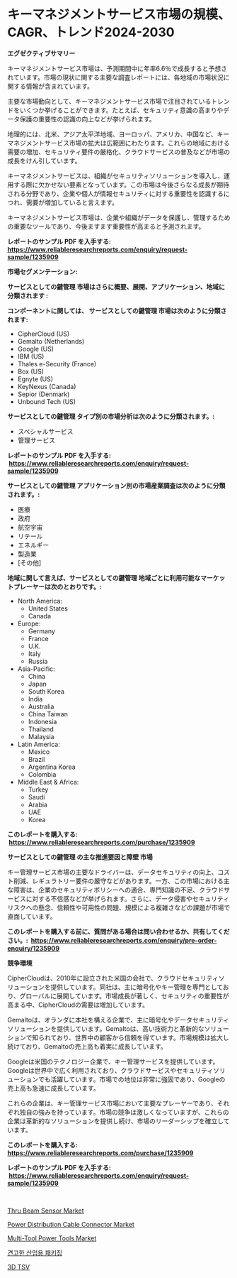 <p><h1>キーマネジメントサービス市場の規模、CAGR、トレンド2024-2030</h1></p><p><strong>エグゼクティブサマリー</strong></p>
<p><p>キーマネジメントサービス市場は、予測期間中に年率6.6％で成長すると予想されています。市場の現状に関する主要な調査レポートには、各地域の市場状況に関する情報が含まれています。</p><p>主要な市場動向として、キーマネジメントサービス市場で注目されているトレンドをいくつか挙げることができます。たとえば、セキュリティ意識の高まりやデータ保護の重要性の認識の向上などが挙げられます。</p><p>地理的には、北米、アジア太平洋地域、ヨーロッパ、アメリカ、中国など、キーマネジメントサービス市場の拡大は広範囲にわたります。これらの地域における需要の増加、セキュリティ要件の厳格化、クラウドサービスの普及などが市場の成長をけん引しています。</p><p>キーマネジメントサービスは、組織がセキュリティソリューションを導入し、運用する際に欠かせない要素となっています。この市場は今後さらなる成長が期待される分野であり、企業や個人が情報セキュリティに対する重要性を認識するにつれ、需要が増加していると言えます。</p><p>キーマネジメントサービス市場は、企業や組織がデータを保護し、管理するための重要なツールであり、今後ますます重要性が高まると予測されます。</p></p>
<p><strong>レポートのサンプル PDF を入手する: <a href="https://www.reliableresearchreports.com/enquiry/request-sample/1235909">https://www.reliableresearchreports.com/enquiry/request-sample/1235909</a></strong></p>
<p><strong>市場セグメンテーション:</strong></p>
<p><strong> サービスとしての鍵管理 市場はさらに概要、展開、アプリケーション、地域に分類されます :</strong></p>
<p><strong>コンポーネントに関しては、 サービスとしての鍵管理 市場は次のように分類されます: &nbsp;</strong></p>
<p><ul><li>CipherCloud (US)</li><li>Gemalto (Netherlands)</li><li>Google (US)</li><li>IBM (US)</li><li>Thales e-Security (France)</li><li>Box (US)</li><li>Egnyte (US)</li><li>KeyNexus (Canada)</li><li>Sepior (Denmark)</li><li>Unbound Tech (US)</li></ul></p>
<p><strong> サービスとしての鍵管理 タイプ別の市場分析は次のように分類されます。:</strong></p>
<p><ul><li>スペシャルサービス</li><li>管理サービス</li></ul></p>
<p><strong>レポートのサンプル PDF を入手する: &nbsp;<a href="https://www.reliableresearchreports.com/enquiry/request-sample/1235909">https://www.reliableresearchreports.com/enquiry/request-sample/1235909</a></strong></p>
<p><strong> サービスとしての鍵管理 アプリケーション別の市場産業調査は次のように分類されます。:</strong></p>
<p><ul><li>医療</li><li>政府</li><li>航空宇宙</li><li>リテール</li><li>エネルギー</li><li>製造業</li><li>[その他]</li></ul></p>
<p><strong>地域に関して言えば、サービスとしての鍵管理 地域ごとに利用可能なマーケットプレーヤーは次のとおりです。:</strong></p>
<p><ul>
    <li>
        North America:
        <ul>
            <li>United States</li>
            <li>Canada</li>
        </ul>
    </li>
    <li>
        Europe:
        <ul>
            <li>Germany</li>
            <li>France</li>
            <li>U.K.</li>
            <li>Italy</li>
            <li>Russia</li>
        </ul>
    </li>
    <li>
        Asia-Pacific:
        <ul>
            <li>China</li>
            <li>Japan</li>
            <li>South Korea</li>
            <li>India</li>
            <li>Australia</li>
            <li>China Taiwan</li>
            <li>Indonesia</li>
            <li>Thailand</li>
            <li>Malaysia</li>
        </ul>
    </li>
    <li>
        Latin America:
        <ul>
            <li>Mexico</li>
            <li>Brazil</li>
            <li>Argentina Korea</li>
            <li>Colombia</li>
        </ul>
    </li>
    <li>
        Middle East & Africa:
        <ul>
            <li>Turkey</li>
            <li>Saudi</li>
            <li>Arabia</li>
            <li>UAE</li>
            <li>Korea</li>
        </ul>
    </li>
    </ul></p>
<p><strong>このレポートを購入する: &nbsp;<a href="https://www.reliableresearchreports.com/purchase/1235909">https://www.reliableresearchreports.com/purchase/1235909</a></strong></p>
<p><strong>サービスとしての鍵管理 の主な推進要因と障壁 市場</strong></p>
<p><p>キー管理サービス市場の主要なドライバーは、データセキュリティの向上、コスト削減、レギュラトリー要件の厳守などがあります。一方、この市場における主な障害は、企業のセキュリティポリシーへの適合、専門知識の不足、クラウドサービスに対する不信感などが挙げられます。さらに、データ侵害やセキュリティリスクへの懸念、信頼性や可用性の問題、規模による複雑さなどの課題が市場で直面しています。</p></p>
<p><strong>このレポートを購入する前に、質問がある場合は問い合わせるか、共有してください。:&nbsp; <a href="https://www.reliableresearchreports.com/enquiry/pre-order-enquiry/1235909">https://www.reliableresearchreports.com/enquiry/pre-order-enquiry/1235909</a></strong></p>
<p><strong>競争環境</strong></p>
<p><p>CipherCloudは、2010年に設立された米国の会社で、クラウドセキュリティソリューションを提供しています。同社は、主に暗号化やキー管理を専門としており、グローバルに展開しています。市場成長が著しく、セキュリティの重要性が高まる中、CipherCloudの需要は増加しています。</p><p>Gemaltoは、オランダに本社を構える企業で、主に暗号化やデータセキュリティソリューションを提供しています。Gemaltoは、高い技術力と革新的なソリューションで知られており、世界中の顧客から信頼を得ています。市場規模は拡大し続けており、Gemaltoの売上高も着実に成長しています。</p><p>Googleは米国のテクノロジー企業で、キー管理サービスを提供しています。Googleは世界中で広く利用されており、クラウドサービスやセキュリティソリューションでも活躍しています。市場での地位は非常に強固であり、Googleの売上高も急速に成長しています。</p><p>これらの企業は、キー管理サービス市場において主要なプレーヤーであり、それぞれ独自の強みを持っています。市場の競争は激しくなっていますが、これらの企業は革新的なソリューションを提供し続け、市場のリーダーシップを確立しています。</p></p>
<p><strong>このレポートを購入する: &nbsp; <a href="https://www.reliableresearchreports.com/purchase/1235909">https://www.reliableresearchreports.com/purchase/1235909</a></strong></p>
<p><strong>レポートのサンプル PDF を入手する: &nbsp;<a href="https://www.reliableresearchreports.com/enquiry/request-sample/1235909">https://www.reliableresearchreports.com/enquiry/request-sample/1235909</a></strong><strong></strong></p>
<p>&nbsp;</p>
<p><p><a href="https://github.com/johnbach50/Market-Research-Report-List-2/blob/main/thru-beam-sensor-market.md">Thru Beam Sensor Market</a></p><p><a href="https://github.com/pjcfca/Market-Research-Report-List-1/blob/main/power-distribution-cable-connector-market.md">Power Distribution Cable Connector Market</a></p><p><a href="https://thundering-castanet-c65.notion.site/Multi-Tool-Power-Tools-Market-Size-Global-Industry-Overview-Market-Segmentation-and-Forecast-2024-37930cf0006c4d7f8e1ae7d05e0224d4">Multi-Tool Power Tools Market</a></p><p><a href="https://medium.com/@feltonfay2023/%EC%97%84%EA%B2%A9%ED%95%9C-%EC%82%B0%EC%97%85%EC%9A%A9-%ED%8F%AC%EC%9E%A5%EC%8B%9C%EC%9E%A5-%EC%8B%9C%EC%9E%A5-cagr-%EC%8B%9C%EC%9E%A5-%EB%8F%99%ED%96%A5-%EB%B0%8F-%EC%84%B1%EC%9E%A5-%EC%A0%84%EB%9E%B5%EC%97%90-%EB%8C%80%ED%95%9C-%ED%86%B5%EC%B0%B0%EB%A0%A5-1915bb178c22">견고한 산업용 패키징</a></p><p><a href="https://medium.com/@josephweaver29/3d-tsv-%EC%8B%9C%EC%9E%A5-%EA%B7%9C%EB%AA%A8%EB%8A%94-%EA%B8%80%EB%A1%9C%EB%B2%8C-%EC%97%85%EA%B3%84%EC%97%90%EC%84%9C-%EA%B0%80%EC%9E%A5-%EC%A2%8B%EC%9D%80-%EB%A7%88%EC%BC%80%ED%8C%85-%EC%B1%84%EB%84%90%EC%9D%84-%EB%B3%B4%EC%97%AC%EC%A4%8D%EB%8B%88%EB%8B%A4-127a1c29ff12">3D TSV</a></p></p>